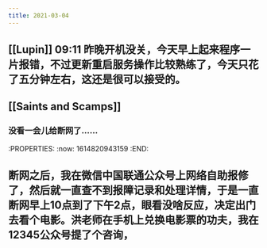 ```yaml
---
title: 2021-03-04
---
```


## [[Lupin]] 09:11 昨晚开机没关，今天早上起来程序一片报错，不过更新重启服务操作比较熟练了，今天只花了五分钟左右，这还是很可以接受的。
## [[Saints and Scamps]]
### 没看一会儿给断网了……
:PROPERTIES:
:now: 1614820943159
:END:
## 断网之后，我在微信中国联通公众号上网络自助报修了，然后就一直查不到报障记录和处理详情，于是一直断网早上10点到了下午2点，眼看没啥反应，决定出门去看个电影。洪老师在手机上兑换电影票的功夫，我在12345公众号提了个咨询，
